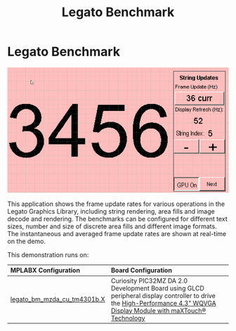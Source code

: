 ﻿---
parent: Example Applications
title: Legato Benchmark
nav_order: 4
---

# Legato Benchmark

![](./../../docs/html/legato_benchmark.png)

This application shows the frame update rates for various operations in the Legato Graphics Library, including string rendering, area fills and image decode and rendering. The benchmarks can be configured for different text sizes, number and size of discrete area fills and different image formats. The instantaneous and averaged frame update rates are shown at real-time on the demo.

This demonstration runs on:

|MPLABX Configuration|Board Configuration|
|:-------------------|:------------------|
|[legato\_bm\_mzda\_cu\_tm4301b.X](./firmware/legato_bm_mzda_cu_tm4301b.X/readme.md)|Curiosity PIC32MZ DA 2.0 Development Board using GLCD peripheral display controller to drive the [High-Performance 4.3" WQVGA Display Module with maXTouch® Technology](https://www.microchip.com/DevelopmentTools/ProductDetails/PartNO/AC320005-4)|


 
